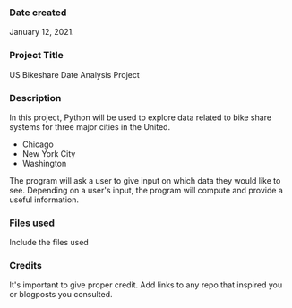 ### Date created
January 12, 2021.

### Project Title
US Bikeshare Date Analysis Project

### Description
In this project, Python will be used to explore data related to bike share systems for three major cities in the United.

- Chicago
- New York City
- Washington

The program  will ask a user to give input on which data they would like to see. Depending on a user's input, the program will compute and provide a useful information.


### Files used
Include the files used

### Credits
It's important to give proper credit. Add links to any repo that inspired you or blogposts you consulted.
